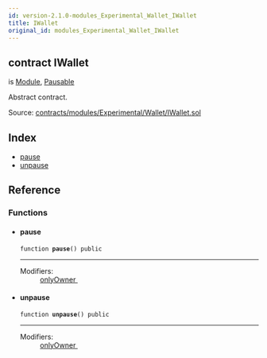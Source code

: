 ```yaml
---
id: version-2.1.0-modules_Experimental_Wallet_IWallet
title: IWallet
original_id: modules_Experimental_Wallet_IWallet
---
```


<div class="contract-doc"><div class="contract"><h2 class="contract-header"><span class="contract-kind">contract</span> IWallet</h2><p class="base-contracts"><span>is</span> <a href="modules_Module.html">Module</a><span>, </span><a href="Pausable.html">Pausable</a></p><p class="description">Abstract contract.</p><div class="source">Source: <a href="https://github.com/PolymathNetwork/polymath-core/blob/v2.1.0/contracts/modules/Experimental/Wallet/IWallet.sol" target="_blank">contracts/modules/Experimental/Wallet/IWallet.sol</a></div></div><div class="index"><h2>Index</h2><ul><li><a href="modules_Experimental_Wallet_IWallet.html#pause">pause</a></li><li><a href="modules_Experimental_Wallet_IWallet.html#unpause">unpause</a></li></ul></div><div class="reference"><h2>Reference</h2><div class="functions"><h3>Functions</h3><ul><li><div class="item function"><span id="pause" class="anchor-marker"></span><h4 class="name">pause</h4><div class="body"><code class="signature">function <strong>pause</strong><span>() </span><span>public </span></code><hr/><dl><dt><span class="label-modifiers">Modifiers:</span></dt><dd><a href="modules_Module.html#onlyOwner">onlyOwner </a></dd></dl></div></div></li><li><div class="item function"><span id="unpause" class="anchor-marker"></span><h4 class="name">unpause</h4><div class="body"><code class="signature">function <strong>unpause</strong><span>() </span><span>public </span></code><hr/><dl><dt><span class="label-modifiers">Modifiers:</span></dt><dd><a href="modules_Module.html#onlyOwner">onlyOwner </a></dd></dl></div></div></li></ul></div></div></div>
